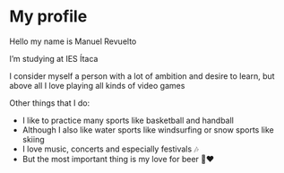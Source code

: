 # My profile

Hello  my name is Manuel Revuelto

I’m studying at IES Ítaca

I consider myself a person with a lot of ambition and desire to learn, but above all I love playing all kinds of video games

Other things that I do:
- I like to practice many sports like basketball and handball 
- Although I also like water sports like windsurfing or snow sports like skiing
- I love music, concerts and especially festivals :notes:
- But the most important thing is my love for beer :beer::heart:
